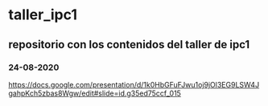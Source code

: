 # taller_ipc1
## repositorio con los contenidos del taller de ipc1

### 24-08-2020
https://docs.google.com/presentation/d/1k0HbGFuFJwu1oj9jOl3EG9LSW4JgahpKch5zbas8Wgw/edit#slide=id.g35ed75ccf_015
